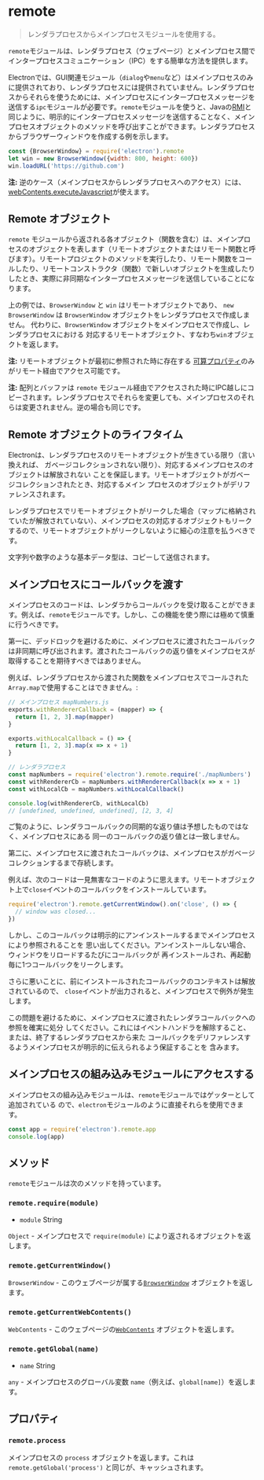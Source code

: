 # remote

> レンダラプロセスからメインプロセスモジュールを使用する。

 `remote`モジュールは、レンダラプロセス（ウェブページ）とメインプロセス間でインタープロセスコミュニケーション（IPC）をする簡単な方法を提供します。

Electronでは、GUI関連モジュール（`dialog`や`menu`など）はメインプロセスのみに提供されており、レンダラプロセスには提供されていません。レンダラプロセスからそれらを使うためには、メインプロセスにインタープロセスメッセージを送信する`ipc`モジュールが必要です。`remote`モジュールを使うと、Javaの[RMI][rmi]と同じように、明示的にインタープロセスメッセージを送信することなく、メインプロセスオブジェクトのメソッドを呼び出すことができます。レンダラプロセスからブラウザーウィンドウを作成する例を示します。

```javascript
const {BrowserWindow} = require('electron').remote
let win = new BrowserWindow({width: 800, height: 600})
win.loadURL('https://github.com')
```

**注:** 逆のケース（メインプロセスからレンダラプロセスへのアクセス）には、
[webContents.executeJavascript](web-contents.md#contentsexecutejavascriptcode-usergesture-callback)が使えます。

## Remote オブジェクト

`remote` モジュールから返される各オブジェクト（関数を含む）は、メインプロセスのオブジェクトを表します（リモートオブジェクトまたはリモート関数と呼びます）。リモートプロジェクトのメソッドを実行したり、リモート関数をコールしたり、リモートコンストラクタ（関数）で新しいオブジェクトを生成したりしたとき、実際に非同期なインタープロセスメッセージを送信していることになります。

上の例では、`BrowserWindow` と `win` はリモートオブジェクトであり、
`new BrowserWindow` は `BrowserWindow` オブジェクトをレンダラプロセスで作成しません。
代わりに、`BrowserWindow` オブジェクトをメインプロセスで作成し、レンダラプロセスにおける
対応するリモートオブジェクト、すなわち`win`オブジェクトを返します。

**注:** リモートオブジェクトが最初に参照された時に存在する [可算プロパティ][enumerable-properties]のみがリモート経由でアクセス可能です。

**注:** 配列とバッファは `remote` モジュール経由でアクセスされた時にIPC越しにコピーされます。レンダラプロセスでそれらを変更しても、メインプロセスのそれらは変更されません。逆の場合も同じです。

## Remote オブジェクトのライフタイム

Electronは、レンダラプロセスのリモートオブジェクトが生きている限り（言い換えれば、
ガベージコレクションされない限り）、対応するメインプロセスのオブジェクトは解放されない
ことを保証します。リモートオブジェクトがガベージコレクションされたとき、対応するメイン
プロセスのオブジェクトがデリファレンスされます。

レンダラプロセスでリモートオブジェクトがリークした場合（マップに格納されていたが解放されていない）、メインプロセスの対応するオブジェクトもリークするので、リモートオブジェクトがリークしないように細心の注意を払うべきです。

文字列や数字のような基本データ型は、コピーして送信されます。

## メインプロセスにコールバックを渡す

メインプロセスのコードは、レンダラからコールバックを受け取ることができます。例えば、`remote`モジュールです。しかし、この機能を使う際には極めて慎重に行うべきです。

第一に、デッドロックを避けるために、メインプロセスに渡されたコールバックは非同期に呼び出されます。渡されたコールバックの返り値をメインプロセスが取得することを期待すべきではありません。

例えば、レンダラプロセスから渡された関数をメインプロセスでコールされた`Array.map`で使用することはできません。:

```javascript
// メインプロセス mapNumbers.js
exports.withRendererCallback = (mapper) => {
  return [1, 2, 3].map(mapper)
}

exports.withLocalCallback = () => {
  return [1, 2, 3].map(x => x + 1)
}
```

```javascript
// レンダラプロセス
const mapNumbers = require('electron').remote.require('./mapNumbers')
const withRendererCb = mapNumbers.withRendererCallback(x => x + 1)
const withLocalCb = mapNumbers.withLocalCallback()

console.log(withRendererCb, withLocalCb)
// [undefined, undefined, undefined], [2, 3, 4]
```

ご覧のように、レンダラコールバックの同期的な返り値は予想したものではなく、メインプロセスにある
同一のコールバックの返り値とは一致しません。

第二に、メインプロセスに渡されたコールバックは、メインプロセスがガベージコレクションするまで存続します。

例えば、次のコードは一見無害なコードのように思えます。リモートオブジェクト上で`close`イベントのコールバックをインストールしています。

```javascript
require('electron').remote.getCurrentWindow().on('close', () => {
  // window was closed...
})
```

しかし、このコールバックは明示的にアンインストールするまでメインプロセスにより参照されることを
思い出してください。アンインストールしない場合、ウィンドウをリロードするたびにコールバックが
再インストールされ、再起動毎に1つコールバックをリークします。

さらに悪いことに、前にインストールされたコールバックのコンテキストは解放されているので、
`close`イベントが出力されると、メインプロセスで例外が発生します。

この問題を避けるために、メインプロセスに渡されたレンダラコールバックへの参照を確実に処分
してください。これにはイベントハンドラを解除すること、または、終了するレンダラプロセスから来た
コールバックをデリファレンスするようメインプロセスが明示的に伝えられるよう保証することを
含みます。

## メインプロセスの組み込みモジュールにアクセスする

メインプロセスの組み込みモジュールは、`remote`モジュールではゲッターとして追加されている
ので、`electron`モジュールのように直接それらを使用できます。

```javascript
const app = require('electron').remote.app
console.log(app)
```

## メソッド

`remote`モジュールは次のメソッドを持っています。

### `remote.require(module)`

* `module` String

`Object` - メインプロセスで `require(module)` により返されるオブジェクトを返します。

### `remote.getCurrentWindow()`

`BrowserWindow` - このウェブページが属する[`BrowserWindow`](browser-window.md) オブジェクトを返します。

### `remote.getCurrentWebContents()`

`WebContents` - このウェブページの[`WebContents`](web-contents.md) オブジェクトを返します。

### `remote.getGlobal(name)`

* `name` String

`any` - メインプロセスのグローバル変数 `name`（例えば、`global[name]`）を返します。

## プロパティ

### `remote.process`

メインプロセスの `process` オブジェクトを返します。これは`remote.getGlobal('process')`
と同じが、キャッシュされます。

[rmi]: http://en.wikipedia.org/wiki/Java_remote_method_invocation
[enumerable-properties]: https://developer.mozilla.org/en-US/docs/Web/JavaScript/Enumerability_and_ownership_of_properties
